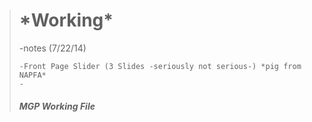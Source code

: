 <blockquote>

<h1>*Working*</h1>
-notes (7/22/14)
	
	-Front Page Slider (3 Slides -seriously not serious-) *pig from NAPFA*
	-

<h4><em>MGP Working File</em></h4>
</blockquote>
